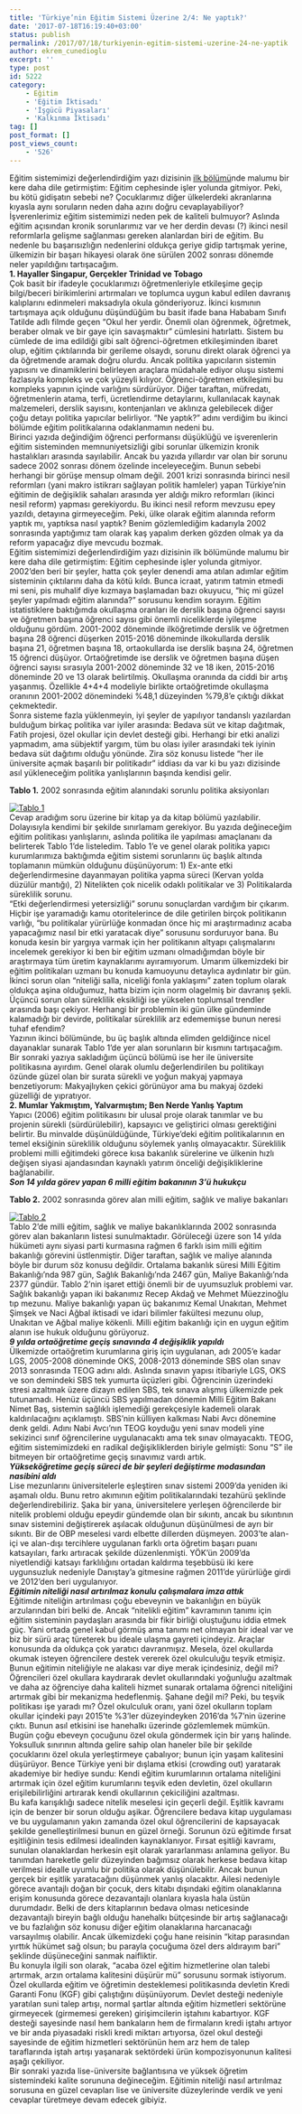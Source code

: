 ```yaml
---
title: 'Türkiye’nin Eğitim Sistemi Üzerine 2/4: Ne yaptık?'
date: '2017-07-18T16:19:40+03:00'
status: publish
permalink: /2017/07/18/turkiyenin-egitim-sistemi-uzerine-24-ne-yaptik
author: ekrem_cunedioglu
excerpt: ''
type: post
id: 5222
category:
    - Eğitim
    - 'Eğitim İktisadı'
    - 'İşgücü Piyasaları'
    - 'Kalkınma İktisadı'
tag: []
post_format: []
post_views_count:
    - '526'
---
```

Eğitim sistemimizi değerlendirdiğim yazı dizisinin [ilk bölümü](http://www.iktisadiyat.com/2017/03/21/turkiyenin-egitim-sistemi-uzerine-14-ne-durumdayiz/)nde malumu bir kere daha dile getirmiştim: Eğitim cephesinde işler yolunda gitmiyor. Peki, bu kötü gidişatın sebebi ne? Çocuklarımız diğer ülkelerdeki akranlarına kıyasla aynı soruların neden daha azını doğru cevaplayabiliyor? İşverenlerimiz eğitim sistemimizi neden pek de kaliteli bulmuyor? Aslında eğitim açısından kronik sorunlarımız var ve her derdin devası (?) ikinci nesil reformlarla gelişme sağlanması gereken alanlardan biri de eğitim. Bu nedenle bu başarısızlığın nedenlerini oldukça geriye gidip tartışmak yerine, ülkemizin bir başarı hikayesi olarak öne sürülen 2002 sonrası dönemde neler yapıldığını tartışacağım.  
**1. Hayaller Singapur, Gerçekler Trinidad ve Tobago**  
Çok basit bir ifadeyle çocuklarımızı öğretmenleriyle etkileşime geçip bilgi/beceri birikimlerini artırmaları ve toplumca uygun kabul edilen davranış kalıplarını edinmeleri maksadıyla okula gönderiyoruz. İkinci kısmının tartışmaya açık olduğunu düşündüğüm bu basit ifade bana Hababam Sınıfı Tatilde adlı filmde geçen “Okul her yerdir. Önemli olan öğrenmek, öğretmek, beraber olmak ve bir gaye için savaşmaktır” cümlesini hatırlattı. Sistem bu cümlede de ima edildiği gibi salt öğrenci-öğretmen etkileşiminden ibaret olup, eğitim çıktılarında bir gerileme olsaydı, sorunu direkt olarak öğrenci ya da öğretmende aramak doğru olurdu. Ancak politika yapıcıların sistemin yapısını ve dinamiklerini belirleyen araçlara müdahale ediyor oluşu sistemi fazlasıyla kompleks ve çok yüzeyli kılıyor. Öğrenci-öğretmen etkileşimi bu kompleks yapının içinde varlığını sürdürüyor. Diğer taraftan, müfredatı, öğretmenlerin atama, terfi, ücretlendirme detaylarını, kullanılacak kaynak malzemeleri, derslik sayısını, kontenjanları ve aklınıza gelebilecek diğer çoğu detayı politika yapıcılar belirliyor. “Ne yaptık?” adını verdiğim bu ikinci bölümde eğitim politikalarına odaklanmamın nedeni bu.  
Birinci yazıda değindiğim öğrenci performansı düşüklüğü ve işverenlerin eğitim sisteminden memnuniyetsizliği gibi sorunlar ülkemizin kronik hastalıkları arasında sayılabilir. Ancak bu yazıda yıllardır var olan bir sorunu sadece 2002 sonrası dönem özelinde inceleyeceğim. Bunun sebebi herhangi bir görüşe mensup olmam değil. 2001 krizi sonrasında birinci nesil reformları (yani makro istikrarı sağlayan politik hamleler) yapan Türkiye’nin eğitimin de değişiklik sahaları arasında yer aldığı mikro reformları (ikinci nesil reform) yapması gerekiyordu. Bu ikinci nesil reform mevzusu epey yazıldı, detayına girmeyeceğim. Peki, ülke olarak eğitim alanında reform yaptık mı, yaptıksa nasıl yaptık? Benim gözlemlediğim kadarıyla 2002 sonrasında yaptığımız tam olarak kaş yapalım derken gözden olmak ya da reform yapacağız diye mevcudu bozmak.  
Eğitim sistemimizi değerlendirdiğim yazı dizisinin ilk bölümünde malumu bir kere daha dile getirmiştim: Eğitim cephesinde işler yolunda gitmiyor. 2002’den beri bir şeyler, hatta çok şeyler denendi ama atılan adımlar eğitim sisteminin çıktılarını daha da kötü kıldı. Bunca icraat, yatırım tatmin etmedi mi seni, pis muhalif diye kızmaya başlamadan bazı okuyucu, “hiç mi güzel şeyler yapılmadı eğitim alanında?” sorusunu kendim sorayım. Eğitim istatistiklere baktığımda okullaşma oranları ile derslik başına öğrenci sayısı ve öğretmen başına öğrenci sayısı gibi önemli niceliklerde iyileşme olduğunu gördüm. 2001-2002 döneminde ilköğretimde derslik ve öğretmen başına 28 öğrenci düşerken 2015-2016 döneminde ilkokullarda derslik başına 21, öğretmen başına 18, ortaokullarda ise derslik başına 24, öğretmen 15 öğrenci düşüyor. Ortaöğretimde ise derslik ve öğretmen başına düşen öğrenci sayısı sırasıyla 2001-2002 döneminde 32 ve 18 iken, 2015-2016 döneminde 20 ve 13 olarak belirtilmiş. Okullaşma oranında da ciddi bir artış yaşanmış. Özellikle 4+4+4 modeliyle birlikte ortaöğretimde okullaşma oranının 2001-2002 dönemindeki %48,1 düzeyinden %79,8’e çıktığı dikkat çekmektedir.  
Sonra sisteme fazla yüklenmeyin, iyi şeyler de yapılıyor tandanslı yazılardan bulduğum birkaç politika var iyiler arasında: Bedava süt ve kitap dağıtmak, Fatih projesi, özel okullar için devlet desteği gibi. Herhangi bir etki analizi yapmadım, ama sübjektif yargım, tüm bu olası iyiler arasındaki tek iyinin bedava süt dağıtımı olduğu yönünde. Zira söz konusu listede “her ile üniversite açmak başarılı bir politikadır” iddiası da var ki bu yazı dizisinde asıl yükleneceğim politika yanlışlarının başında kendisi gelir.

**Tablo 1.** 2002 sonrasında eğitim alanındaki sorunlu politika aksiyonları

[![Tablo 1](../../../../uploads/2017/07/Tablo-1-1-2-1022x1024.png)](https://iktisadiyat.com/wp-content/uploads/2017/07/Tablo-1-1-2-2.png)  
Cevap aradığım soru üzerine bir kitap ya da kitap bölümü yazılabilir. Dolayısıyla kendimi bir şekilde sınırlamam gerekiyor. Bu yazıda değineceğim eğitim politikası yanlışlarını, aslında politika ile yapılması amaçlananı da belirterek Tablo 1’de listeledim. Tablo 1’e ve genel olarak politika yapıcı kurumlarımıza baktığımda eğitim sistemi sorunlarını üç başlık altında toplamanın mümkün olduğunu düşünüyorum: 1) Ex-ante etki değerlendirmesine dayanmayan politika yapma süreci (Kervan yolda düzülür mantığı), 2) Nitelikten çok nicelik odaklı politikalar ve 3) Politikalarda süreklilik sorunu.  
“Etki değerlendirmesi yetersizliği” sorunu sonuçlardan vardığım bir çıkarım. Hiçbir işe yaramadığı kamu otoritelerince de dile getirilen birçok politikanın varlığı, “bu politikalar yürürlüğe konmadan önce hiç mi araştırmadınız acaba yapacağımız nasıl bir etki yaratacak diye” sorusunu sorduruyor bana. Bu konuda kesin bir yargıya varmak için her politikanın altyapı çalışmalarını incelemek gerekiyor ki ben bir eğitim uzmanı olmadığımdan böyle bir araştırmaya tüm üretim kaynaklarımı ayıramıyorum. Umarım ülkemizdeki bir eğitim politikaları uzmanı bu konuda kamuoyunu detaylıca aydınlatır bir gün. İkinci sorun olan “niteliği salla, niceliği fonla yaklaşımı” zaten toplum olarak oldukça aşina olduğumuz, hatta bizim için norm olagelmiş bir davranış şekli. Üçüncü sorun olan süreklilik eksikliği ise yükselen toplumsal trendler arasında başı çekiyor. Herhangi bir problemin iki gün ülke gündeminde kalamadığı bir devirde, politikalar süreklilik arz edememişse bunun neresi tuhaf efendim?  
Yazının ikinci bölümünde, bu üç başlık altında elimden geldiğince nicel dayanaklar sunarak Tablo 1’de yer alan sorunların bir kısmını tartışacağım. Bir sonraki yazıya sakladığım üçüncü bölümü ise her ile üniversite politikasına ayırdım. Genel olarak olumlu değerlendirilen bu politikayı özünde güzel olan bir surata sürekli ve yoğun makyaj yapmaya benzetiyorum: Makyajlıyken çekici görünüyor ama bu makyaj özdeki güzelliği de yıpratıyor.  
**2. Mumlar Yakmıştım, Yalvarmıştım; Ben Nerde Yanlış Yaptım**  
Yapıcı (2006) eğitim politikasını bir ulusal proje olarak tanımlar ve bu projenin sürekli (sürdürülebilir), kapsayıcı ve geliştirici olması gerektiğini belirtir. Bu minvalde düşünüldüğünde, Türkiye’deki eğitim politikalarının en temel eksiğinin süreklilik olduğunu söylemek yanlış olmayacaktır. Süreklilik problemi milli eğitimdeki görece kısa bakanlık sürelerine ve ülkenin hızlı değişen siyasi ajandasından kaynaklı yatırım önceliği değişikliklerine bağlanabilir.  
***Son 14 yılda görev yapan 6 milli eğitim bakanının 3’ü hukukçu***

**Tablo 2.** 2002 sonrasında görev alan milli eğitim, sağlık ve maliye bakanları

[![Tablo 2](../../../../uploads/2017/07/Tablo-2-1-2-1024x378.png)](https://iktisadiyat.com/wp-content/uploads/2017/07/Tablo-2-1-2-2.png)  
Tablo 2’de milli eğitim, sağlık ve maliye bakanlıklarında 2002 sonrasında görev alan bakanların listesi sunulmaktadır. Görüleceği üzere son 14 yılda hükümeti aynı siyasi parti kurmasına rağmen 6 farklı isim milli eğitim bakanlığı görevini üstlenmiştir. Diğer taraftan, sağlık ve maliye alanında böyle bir durum söz konusu değildir. Ortalama bakanlık süresi Milli Eğitim Bakanlığı’nda 987 gün, Sağlık Bakanlığı’nda 2467 gün, Maliye Bakanlığı’nda 2377 gündür. Tablo 2’nin işaret ettiği önemli bir de uyumsuzluk problemi var. Sağlık bakanlığı yapan iki bakanımız Recep Akdağ ve Mehmet Müezzinoğlu tıp mezunu. Maliye bakanlığı yapan üç bakanımız Kemal Unakıtan, Mehmet Şimşek ve Naci Ağbal iktisadi ve idari bilimler fakültesi mezunu olup, Unakıtan ve Ağbal maliye kökenli. Milli eğitim bakanlığı için en uygun eğitim alanın ise hukuk olduğunu görüyoruz.  
***9 yılda ortaöğretime geçiş sınavında 4 değişiklik yapıldı***  
Ülkemizde ortaöğretim kurumlarına giriş için uygulanan, adı 2005’e kadar LGS, 2005-2008 döneminde OKS, 2008-2013 döneminde SBS olan sınav 2013 sonrasında TEOG adını aldı. Aslında sınavın yapısı itibariyle LGS, OKS ve son demindeki SBS tek yumurta üçüzleri gibi. Öğrencinin üzerindeki stresi azaltmak üzere dizayn edilen SBS, tek sınava alışmış ülkemizde pek tutunamadı. Henüz üçüncü SBS yapılmadan dönemin Milli Eğitim Bakanı Nimet Baş, sistemin sağlıklı işlemediği gerekçesiyle kademeli olarak kaldırılacağını açıklamıştı. SBS’nin külliyen kalkması Nabi Avcı dönemine denk geldi. Adını Nabi Avcı’nın TEOG koyduğu yeni sınav modeli yine sekizinci sınıf öğrencilerine uygulanacaktı ama tek sınav olmayacaktı. TEOG, eğitim sistemimizdeki en radikal değişikliklerden biriyle gelmişti: Sonu “S” ile bitmeyen bir ortaöğretime geçiş sınavımız vardı artık.  
***Yükseköğretime geçiş süreci de bir şeyleri değiştirme modasından nasibini aldı***  
Lise mezunlarını üniversitelerle eşleştiren sınav sistemi 2009’da yeniden iki aşamalı oldu. Bunu retro akımının eğitim politikalarındaki tezahürü şeklinde değerlendirebiliriz. Şaka bir yana, üniversitelere yerleşen öğrencilerde bir nitelik problemi olduğu epeydir gündemde olan bir sıkıntı, ancak bu sıkıntının sınav sistemini değiştirerek aşılacak olduğunun düşünülmesi de ayrı bir sıkıntı. Bir de OBP meselesi vardı elbette dillerden düşmeyen. 2003’te alan-içi ve alan-dışı tercihlere uygulanan farklı orta öğretim başarı puanı katsayıları, farkı artıracak şekilde düzenlenmişti. YÖK’ün 2009’da niyetlendiği katsayı farklılığını ortadan kaldırma teşebbüsü iki kere uygunsuzluk nedeniyle Danıştay’a gitmesine rağmen 2011’de yürürlüğe girdi ve 2012’den beri uygulanıyor.  
***Eğitimin niteliği nasıl artırılmaz konulu çalışmalara imza attık***  
Eğitimde niteliğin artırılması çoğu ebeveynin ve bakanlığın en büyük arzularından biri belki de. Ancak “nitelikli eğitim” kavramının tanımı için eğitim sisteminin paydaşları arasında bir fikir birliği oluştuğunu iddia etmek güç. Yani ortada genel kabul görmüş ama tanımı net olmayan bir ideal var ve biz bir sürü araç türeterek bu ideale ulaşma gayreti içindeyiz. Araçlar konusunda da oldukça çok yaratıcı davranmışız. Mesela, özel okullarda okumak isteyen öğrencilere destek vererek özel okulculuğu teşvik etmişiz. Bunun eğitimin niteliğiyle ne alakası var diye merak içindesiniz, değil mi? Öğrencileri özel okullara kaydırarak devlet okullarındaki yoğunluğu azaltmak ve daha az öğrenciye daha kaliteli hizmet sunarak ortalama öğrenci niteliğini artırmak gibi bir mekanizma hedeflenmiş. Şahane değil mi? Peki, bu teşvik politikası işe yaradı mı? Özel okulculuk oranı, yani özel okulların toplam okullar içindeki payı 2015’te %3’ler düzeyindeyken 2016’da %7’nin üzerine çıktı. Bunun asıl etkisini ise hanehalkı üzerinde gözlemlemek mümkün. Bugün çoğu ebeveyn çocuğunu özel okula göndermek için bir yarış halinde. Yoksulluk sınırının altında gelire sahip olan haneler bile bir şekilde çocuklarını özel okula yerleştirmeye çabalıyor; bunun için yaşam kalitesini düşürüyor. Bence Türkiye yeni bir dışlama etkisi (crowding out) yaratarak akademiye bir hediye sundu: Kendi eğitim kurumlarının ortalama niteliğini artırmak için özel eğitim kurumlarını teşvik eden devletin, özel okulların erişilebilirliğini artırarak kendi okullarının çekiciliğini azaltması.  
Bu kafa karışıklığı sadece nitelik meselesi için geçerli değil. Eşitlik kavramı için de benzer bir sorun olduğu aşikar. Öğrencilere bedava kitap uygulaması ve bu uygulamanın yakın zamanda özel okul öğrencilerini de kapsayacak şekilde genelleştirilmesi bunun en güzel örneği. Sorunun özü eğitimde fırsat eşitliğinin tesis edilmesi idealinden kaynaklanıyor. Fırsat eşitliği kavramı, sunulan olanaklardan herkesin eşit olarak yararlanması anlamına geliyor. Bu tanımdan hareketle gelir düzeyinden bağımsız olarak herkese bedava kitap verilmesi idealle uyumlu bir politika olarak düşünülebilir. Ancak bunun gerçek bir eşitlik yaratacağını düşünmek yanlış olacaktır. Ailesi nedeniyle görece avantajlı doğan bir çocuk, ders kitabı dışındaki eğitim olanaklarına erişim konusunda görece dezavantajlı olanlara kıyasla hala üstün durumdadır. Belki de ders kitaplarının bedava olması neticesinde dezavantajlı bireyin bağlı olduğu hanehalkı bütçesinde bir artış sağlanacağı ve bu fazlalığın söz konusu diğer eğitim olanaklarına harcanacağı varsayılmış olabilir. Ancak ülkemizdeki çoğu hane reisinin “kitap parasından yırttık hükümet sağ olsun; bu parayla çocuğuma özel ders aldırayım bari” şeklinde düşüneceğini sanmak naifliktir.  
Bu konuyla ilgili son olarak, “acaba özel eğitim hizmetlerine olan talebi artırmak, arzın ortalama kalitesini düşürür mü” sorusunu sormak istiyorum. Özel okullarda eğitim ve öğretimin desteklemesi politikasında devletin Kredi Garanti Fonu (KGF) gibi çalıştığını düşünüyorum. Devlet desteği nedeniyle yaratılan suni talep artışı, normal şartlar altında eğitim hizmetleri sektörüne girmeyecek (girmemesi gereken) girişimcilerin iştahını kabartıyor. KGF desteği sayesinde nasıl hem bankaların hem de firmaların kredi iştahı artıyor ve bir anda piyasadaki riskli kredi miktarı artıyorsa, özel okul desteği sayesinde de eğitim hizmetleri sektörünün hem arz hem de talep taraflarında iştah artışı yaşanarak sektördeki ürün kompozisyonunun kalitesi aşağı çekiliyor.  
Bir sonraki yazıda lise-üniversite bağlantısına ve yüksek öğretim sistemindeki kalite sorununa değineceğim. Eğitimin niteliği nasıl artırılmaz sorusuna en güzel cevapları lise ve üniversite düzeylerinde verdik ve yeni cevaplar türetmeye devam edecek gibiyiz.